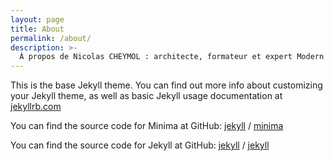 ```yaml
---
layout: page
title: About
permalink: /about/
description: >-
  À propos de Nicolas CHEYMOL : architecte, formateur et expert Modern Endpoint & Sécurité. Découvrez son parcours, ses compétences et ses contributions dans l'écosystème Microsoft.
---
```


This is the base Jekyll theme. You can find out more info about customizing your Jekyll theme, as well as basic Jekyll usage documentation at [jekyllrb.com](https://jekyllrb.com/)

You can find the source code for Minima at GitHub:
[jekyll][jekyll-organization] /
[minima](https://github.com/jekyll/minima)

You can find the source code for Jekyll at GitHub:
[jekyll][jekyll-organization] /
[jekyll](https://github.com/jekyll/jekyll)


[jekyll-organization]: https://github.com/jekyll
